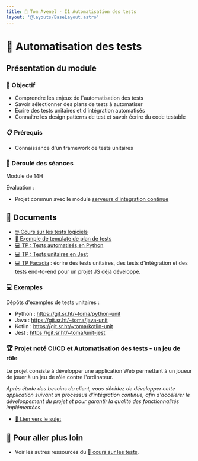 ```yaml
---
title: 🧪 Tom Avenel - I1 Automatisation des tests
layout: '@layouts/BaseLayout.astro'
---
```


# 🧪 Automatisation des tests

## Présentation du module

### 🎯 Objectif
 
- Comprendre les enjeux de l'automatisation des tests
- Savoir sélectionner des plans de tests à automatiser
- Écrire des tests unitaires et d'intégration automatisés
- Connaître les design patterns de test et savoir écrire du code testable

### 📋 Prérequis

- Connaissance d'un framework de tests unitaires

### 📅 Déroulé des séances

Module de 14H

Évaluation : 

- Projet commun avec le module [serveurs d'intégration continue](/promotions/epsi/epsi-i1-cda-ci)

## 📑 Documents

- [🤓 Cours sur les tests logiciels](tests-auto/cours)
- [📖 Exemple de template de plan de tests](/cours/tests/methodo/exemple-template-plan-tests)
- [💻 TP : Tests automatisés en Python](/cours/tests/unit/python/tp-python-tests)
- [💻 TP : Tests unitaires en Jest](/cours/tests/unit/jest/tp-jest)
- [💻 TP Facadia](/cours/tests/projet_facadia) : écrire des tests unitaires, des tests d'intégration et des tests end-to-end pour un projet JS déjà développé.

### 💻 Exemples

Dépôts d'exemples de tests unitaires :

- Python : <https://git.sr.ht/~toma/python-unit>
- Java : <https://git.sr.ht/~toma/java-unit>
- Kotlin : <https://git.sr.ht/~toma/kotlin-unit>
- Jest : <https://git.sr.ht/~toma/unit-jest>

### 🏆 Projet noté CI/CD et Automatisation des tests - un jeu de rôle

Le projet consiste à développer une application Web permettant à un joueur de jouer à un jeu de rôle contre l'ordinateur.

_Après étude des besoins du client, vous décidez de développer cette application suivant un processus d'intégration continue, afin d'accélérer le développement du projet et pour garantir la qualité des fonctionnalités implémentées._

- [📄 Lien vers le sujet](/cours/tests/projet_jeu_roles_tests_et_ci)

## 🚀 Pour aller plus loin

- Voir les autres ressources du [🧪 cours sur les tests](/cours/tests).
